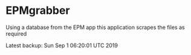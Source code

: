 # EPMgrabber
Using a database from the EPM app this application scrapes the files as required


Latest backup: Sun Sep 1 06:20:01 UTC 2019
